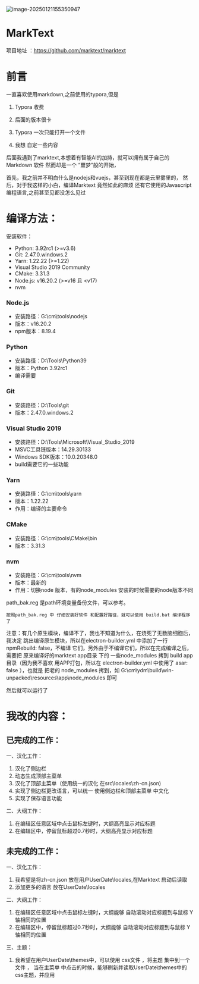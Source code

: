 ![image-20250121155350947](Picture/readme/image-20250121155350947.png)

# MarkText 

项目地址 ：https://github.com/marktext/marktext



# 前言

一直喜欢使用markdown,之前使用的typora,但是

1. Typora 收费

2. 后面的版本很卡

3. Typora 一次只能打开一个文件

4. 我想  自定一些内容

后面我遇到了marktext,本想着有智能AI的加持，就可以拥有属于自己的Markdown 软件
然而却是一个 “噩梦”般的开始，

首先，我之前并不明白什么是nodejs和vuejs，甚至到现在都是云里雾里的，
然后，对于我这样的小白，编译Marktext 竟然如此的麻烦
还有它使用的Javascript编程语言,之前甚至见都没怎么见过





# 编译方法：

安装软件：

- Python: 3.92rc1 (>=v3.6)
- Git: 2.47.0.windows.2
- Yarn: 1.22.22 (>=1.22)
- Visual Studio 2019 Community
- CMake: 3.31.3
- Node.js: v16.20.2 (>=v16 且 <v17)
- nvm



### Node.js

- 安装路径：G:\cm\tools\nodejs
- 版本：v16.20.2
- npm版本：8.19.4

### Python
- 安装路径：D:\Tools\Python39
- 版本：Python 3.92rc1
- 编译需要

### Git
- 安装路径：D:\Tools\git
- 版本：2.47.0.windows.2

### Visual Studio 2019
- 安装路径：D:\Tools\Microsoft\Visual_Studio_2019
- MSVC工具链版本：14.29.30133
- Windows SDK版本：10.0.20348.0
- build需要它的一些功能

### Yarn
- 安装路径：G:\cm\tools\yarn
- 版本：1.22.22
- 作用：编译的主要命令

### CMake
- 安装路径：G:\cm\tools\CMake\bin
- 版本：3.31.3

### nvm

- 安装路径：G:\cm\tools\nvm
- 版本：最新的
- 作用：切换node 版本，有的node_modules 安装的时候需要的node版本不同

path_bak.reg 是path环境变量备份文件，可以参考。

`按照path_bak.reg 中 仔细安装好软件 和配置好路径，就可以使用 build.bat 编译程序了`

注意：有几个原生模块，编译不了，我也不知道为什么，在烧死了无数脑细胞后，我决定
跳出编译原生模块，所以在electron-builder.yml 中添加了一行npmRebuild: false，不编译
它们，另外由于不编译它们，所以在完成编译之后，需要把 原来编译好的marktext app目录
下的 一些node_modules 拷到 build app目录（因为我不喜欢 用APP打包，所以在
electron-builder.yml 中使用了 asar: false ），也就是 把老的 node_modules 拷到，如
G:\cm\ydm\build\win-unpacked\resources\app\node_modules 即可

然后就可以运行了

# 我改的内容：

## 已完成的工作：

一、汉化工作：

1. 汉化了侧边栏
2. 动态生成顶部主菜单
3. 汉化了顶部主菜单（使用统一的汉化 在src\locales\zh-cn.json)
4. 实现了侧边栏更改语言，可以统一 使用侧边栏和顶部主菜单 中文化
5. 实现了保存语言功能

二、大纲工作：

1. 在编辑区任意区域中点击鼠标左键时，大纲高亮显示对应标题
2. 在编辑区中，停留鼠标超过0.7秒时，大纲高亮显示对应标题



## 未完成的工作：

一、汉化工作：

1. 我希望是将zh-cn.json 放在用户UserDate\locales,在Marktext 启动后读取
2. 添加更多的语言 放在UserDate\locales

二、大纲工作：

1. 在编辑区任意区域中点击鼠标左键时，大纲能够 自动滚动对应标题到与鼠标 Y轴相同的位置
2. 在编辑区中，停留鼠标超过0.7秒时，大纲能够 自动滚动对应标题到与鼠标 Y轴相同的位置

三、主题：

1. 我希望在用户UserDate\themes中，可以使用 css文件 ，将主题 集中到一个文件 ，
   当在主菜单 中点击的时候，能够刷新并读取UserDate\themes中的css主题，并应用

